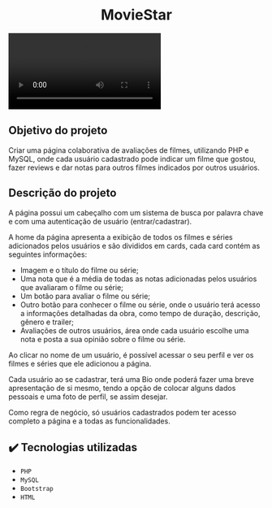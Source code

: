 <h1 align="center">MovieStar</h1>

<video src="templates/capa_do_projeto/moviestar.mp4" controls title="Title"></video>

## Objetivo do projeto

Criar uma página colaborativa de avaliações de filmes, utilizando PHP e MySQL, onde cada usuário cadastrado pode indicar um filme que gostou, fazer reviews e dar notas para outros filmes indicados por outros usuários.

## Descrição do projeto

A página possui um cabeçalho com um sistema de busca por palavra chave e com uma autenticação de usuário (entrar/cadastrar).

A home da página apresenta a exibição de todos os filmes e séries adicionados pelos usuários e são divididos em cards, cada card contém as seguintes informações:

- Imagem e o título do filme ou série;
- Uma nota que é a média de todas as notas adicionadas pelos usuários que avaliaram o filme ou série;
- Um botão para avaliar o filme ou série;
- Outro botão para conhecer o filme ou série, onde o usuário terá acesso a informações detalhadas da obra, como tempo de duração, descrição, gênero e trailer;
- Avaliações de outros usuários, área onde cada usuário escolhe uma nota e posta a sua opinião sobre o filme ou série.

Ao clicar no nome de um usuário, é possível acessar o seu perfil e ver os filmes e séries que ele adicionou a página.

Cada usuário ao se cadastrar, terá uma Bio onde poderá fazer uma breve apresentação de si mesmo, tendo a opção de colocar alguns dados pessoais e uma foto de perfil, se assim desejar.

Como regra de negócio, só usuários cadastrados podem ter acesso completo a página e a todas as funcionalidades.

## :heavy_check_mark: Tecnologias utilizadas

- `PHP`
- `MySQL`
- `Bootstrap`
- `HTML`
